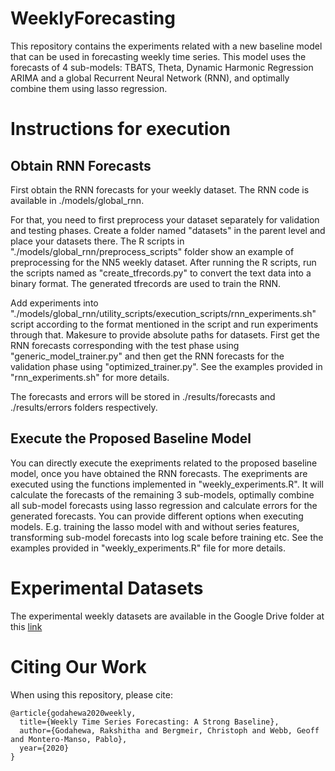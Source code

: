 # WeeklyForecasting

This repository contains the experiments related with a new baseline model that can be used in forecasting weekly time series. 
This model uses the forecasts of 4 sub-models: TBATS, Theta, Dynamic Harmonic Regression ARIMA and a global Recurrent Neural Network (RNN), and optimally combine them using lasso regression.


# Instructions for execution

## Obtain RNN Forecasts
First obtain the RNN forecasts for your weekly dataset. The RNN code is available in ./models/global_rnn.

For that, you need to first preprocess your dataset separately for validation and testing phases. Create a folder named "datasets" in the parent level and place your datasets there.
The R scripts in "./models/global_rnn/preprocess_scripts" folder show an example of preprocessing for the NN5 weekly dataset.
After running the R scripts, run the scripts named as "create_tfrecords.py" to convert the text data into a binary format. The generated tfrecords are used to train the RNN.

Add experiments into "./models/global_rnn/utility_scripts/execution_scripts/rnn_experiments.sh" script according to the format mentioned in the script and run experiments through that. Makesure to provide absolute paths for datasets.
First get the RNN forecasts corresponding with the test phase using "generic_model_trainer.py" and then get the RNN forecasts for the validation phase using "optimized_trainer.py".
See the examples provided in "rnn_experiments.sh" for more details.

The forecasts and errors will be stored in ./results/forecasts and ./results/errors folders respectively.

## Execute the Proposed Baseline Model
You can directly execute the exepriments related to the proposed baseline model, once you have obtained the RNN forecasts.
The exepriments are executed using the functions implemented in "weekly_experiments.R". It will calculate the forecasts of the remaining 3 sub-models, optimally combine all sub-model forecasts using lasso regression and calculate errors for the generated forecasts.
You can provide different options when executing models. E.g. training the lasso model with and without series features, transforming sub-model forecasts into log scale before training etc.
See the examples provided in "weekly_experiments.R" file for more details.


# Experimental Datasets
The experimental weekly datasets are available in the Google Drive folder at this [link](https://drive.google.com/drive/folders/109-ZYZAHQU1YLQfVLDnpgT4MRX_CqINH?usp=sharing)


# Citing Our Work
When using this repository, please cite:

```{r} 
@article{godahewa2020weekly,
  title={Weekly Time Series Forecasting: A Strong Baseline},
  author={Godahewa, Rakshitha and Bergmeir, Christoph and Webb, Geoff and Montero-Manso, Pablo},
  year={2020}
}
```


